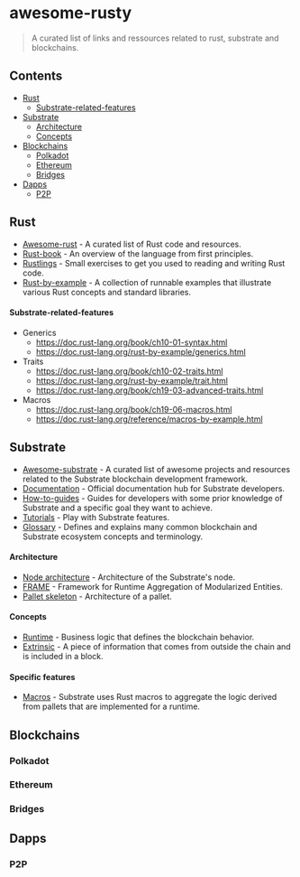 # awesome-rusty
> A curated list of links and ressources related to rust, substrate and blockchains.

## Contents
- [Rust](#rust)
  - [Substrate-related-features](#substrate-related-features)
- [Substrate](#substrate)
  - [Architecture](#architecture)
  - [Concepts](#concepts)
- [Blockchains](#blockchains)
  - [Polkadot](#polkadot)
  - [Ethereum](#ethereum)
  - [Bridges](#bridges)
- [Dapps](#dapps)
  - [P2P](#p2p)

## Rust
* [Awesome-rust](https://github.com/rust-unofficial/awesome-rust) - A curated list of Rust code and resources.
* [Rust-book](https://doc.rust-lang.org/book/) - An overview of the language from first principles.
* [Rustlings](https://github.com/rust-lang/rustlings/) - Small exercises to get you used to reading and writing Rust code.
* [Rust-by-example](https://doc.rust-lang.org/stable/rust-by-example/) - A collection of runnable examples that illustrate various Rust concepts and standard libraries.

#### Substrate-related-features
* Generics
  * https://doc.rust-lang.org/book/ch10-01-syntax.html
  * https://doc.rust-lang.org/rust-by-example/generics.html
* Traits
  * https://doc.rust-lang.org/book/ch10-02-traits.html
  * https://doc.rust-lang.org/rust-by-example/trait.html
  * https://doc.rust-lang.org/book/ch19-03-advanced-traits.html
* Macros
  * https://doc.rust-lang.org/book/ch19-06-macros.html
  * https://doc.rust-lang.org/reference/macros-by-example.html

## Substrate
* [Awesome-substrate](https://github.com/substrate-developer-hub/awesome-substrate) - A curated list of awesome projects and resources related to the Substrate blockchain development framework.
* [Documentation](https://docs.substrate.io/v3/getting-started/overview/) - Official documentation hub for Substrate developers.
* [How-to-guides](https://docs.substrate.io/how-to-guides/v3/) - Guides for developers with some prior knowledge of Substrate and a specific goal they want to achieve.
* [Tutorials](https://docs.substrate.io/tutorials/v3/) - Play with Substrate features.
* [Glossary](https://docs.substrate.io/v3/getting-started/glossary/) - Defines and explains many common blockchain and Substrate ecosystem concepts and terminology.

#### Architecture
* [Node architecture](https://docs.substrate.io/v3/getting-started/architecture/) - Architecture of the Substrate's node.
* [FRAME](https://docs.substrate.io/v3/runtime/frame/) - Framework for Runtime Aggregation of Modularized Entities.
* [Pallet skeleton](https://docs.substrate.io/v3/runtime/frame/#skeleton-of-a-pallet) - Architecture of a pallet.

#### Concepts
* [Runtime](https://docs.substrate.io/v3/concepts/runtime/) - Business logic that defines the blockchain behavior.
* [Extrinsic](https://docs.substrate.io/v3/concepts/extrinsics/) - A piece of information that comes from outside the chain and is included in a block.

#### Specific features
* [Macros](https://docs.substrate.io/v3/runtime/macros/) - Substrate uses Rust macros to aggregate the logic derived from pallets that are implemented for a runtime.

## Blockchains

### Polkadot

### Ethereum

### Bridges

## Dapps

### P2P
